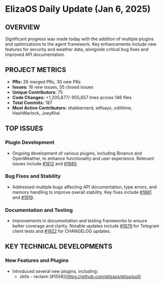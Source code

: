# ElizaOS Daily Update (Jan 6, 2025)

## OVERVIEW 
Significant progress was made today with the addition of multiple plugins and optimizations to the agent framework. Key enhancements include new features for security and weather data, alongside critical bug fixes and improved API documentation.

## PROJECT METRICS
- **PRs:** 26 merged PRs, 30 new PRs
- **Issues:** 16 new issues, 55 closed issues
- **Unique Contributors:** 75
- **Code Changes:** +1,205,877/-955,657 lines across 146 files
- **Total Commits:** 187
- **Most Active Contributors:** shakkernerd, wtfsayo, odilitime, HashWarlock, JoeyKhd

## TOP ISSUES
### Plugin Development
- Ongoing development of various plugins, including Binance and OpenWeather, to enhance functionality and user experience. Relevant issues include [#1812](https://github.com/elizaos/eliza/issues/1812) and [#1880](https://github.com/elizaos/eliza/issues/1880).

### Bug Fixes and Stability
- Addressed multiple bugs affecting API documentation, type errors, and memory handling to improve overall stability. Key fixes include [#1881](https://github.com/elizaos/eliza/issues/1881) and [#1919](https://github.com/elizaos/eliza/issues/1919).

### Documentation and Testing
- Improvements in documentation and testing frameworks to ensure better coverage and clarity. Notable updates include [#1879](https://github.com/elizaos/eliza/issues/1879) for Telegram client tests and [#1922](https://github.com/elizaos/eliza/issues/1922) for CHANGELOG updates.

## KEY TECHNICAL DEVELOPMENTS
### New Features and Plugins
- Introduced several new plugins, including:
  - zktls - reclaim [#1558](https://github.com/elizaos/eliza/pull/